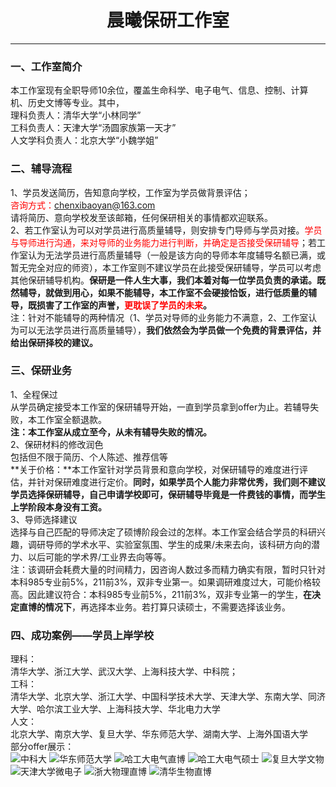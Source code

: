 # <center>晨曦保研工作室</center>
---
### 一、工作室简介
本工作室现有全职导师10余位，覆盖生命科学、电子电气、信息、控制、计算机、历史文博等专业。其中，  
理科负责人：清华大学“小林同学”  
工科负责人：天津大学“汤圆家族第一天才”  
人文学科负责人：北京大学“小魏学姐”
### 二、辅导流程
1、学员发送简历，告知意向学校，工作室为学员做背景评估；  
<font color=red>咨询方式：chenxibaoyan@163.com</font>  
请将简历、意向学校发至该邮箱，任何保研相关的事情都欢迎联系。  
2、若工作室认为可以对学员进行高质量辅导，则安排专门导师与学员对接。<font color=red>学员与导师进行沟通，来对导师的业务能力进行判断，并确定是否接受保研辅导</font>；若工作室认为无法学员进行高质量辅导（一般是该方向的导师本年度辅导名额已满，或暂无完全对应的师资），本工作室则不建议学员在此接受保研辅导，学员可以考虑其他保研辅导机构。**保研是一件人生大事，我们本着对每一位学员负责的承诺。既然辅导，就做到用心，如果不能辅导，本工作室不会硬接恰饭，进行低质量的辅导，既损害了工作室的声誉，<font color=red>更耽误了学员的未来</font>。**  
注：针对不能辅导的两种情况（1、学员对导师的业务能力不满意，2、工作室认为可以无法学员进行高质量辅导），**我们依然会为学员做一个免费的背景评估，并给出保研择校的建议。**
### 三、保研业务
1、全程保过  
从学员确定接受本工作室的保研辅导开始，一直到学员拿到offer为止。若辅导失败，本工作室全额退款。  
**注：本工作室从成立至今，从未有辅导失败的情况。**  
2、保研材料的修改润色  
包括但不限于简历、个人陈述、推荐信等   
**关于价格：**本工作室针对学员背景和意向学校，对保研辅导的难度进行评估，并针对保研难度进行定价。**同时，如果学员个人能力非常优秀，我们则不建议学员选择保研辅导，自己申请学校即可，保研辅导毕竟是一件费钱的事情，而学生上学阶段本身没有工资。**  
3、导师选择建议  
选择与自己匹配的导师决定了硕博阶段会过的怎样。本工作室会结合学员的科研兴趣，调研导师的学术水平、实验室氛围、学生的成果/未来去向，该科研方向的潜力、以后可能的学术界/工业界去向等等。  
注：该调研会耗费大量的时间精力，因咨询人数过多而精力确实有限，暂时只针对本科985专业前5%，211前3%，双非专业第一。如果调研难度过大，可能价格较高。因此建议符合：本科985专业前5%，211前3%，双非专业第一的学生，**在决定直博的情况下**，再选择本业务。若打算只读硕士，不需要选择该业务。
### 四、成功案例——学员上岸学校  
理科：  
清华大学、浙江大学、武汉大学、上海科技大学、中科院；  
工科：  
清华大学、北京大学、浙江大学、中国科学技术大学、天津大学、东南大学、同济大学、哈尔滨工业大学、上海科技大学、华北电力大学  
人文：  
北京大学、南京大学、复旦大学、华东师范大学、湖南大学、上海外国语大学  
部分offer展示：  
![中科大](https://github.com/chenxibaoyan/chenxibaoyan.github.io/blob/main/%E4%B8%AD%E7%A7%91%E5%A4%A7.jpg,"中科大")
![华东师范大学](https://github.com/chenxibaoyan/chenxibaoyan.github.io/blob/main/%E5%8D%8E%E4%B8%9C%E5%B8%88%E8%8C%83%E5%A4%A7%E5%AD%A6.jpg,"华东师范大学")
![哈工大电气直博](https://github.com/chenxibaoyan/chenxibaoyan.github.io/blob/main/%E5%93%88%E5%B7%A5%E5%A4%A7%E7%94%B5%E6%B0%94%E7%9B%B4%E5%8D%9A.jpg,"哈工大电气直博")
![哈工大电气硕士](https://github.com/chenxibaoyan/chenxibaoyan.github.io/blob/main/%E5%93%88%E5%B7%A5%E5%A4%A7%E7%94%B5%E6%B0%94%E7%A1%95%E5%A3%AB.jpg,"哈工大电气硕士")
![复旦大学文物](https://github.com/chenxibaoyan/chenxibaoyan.github.io/blob/main/%E5%A4%8D%E6%97%A6%E5%A4%A7%E5%AD%A6%E6%96%87%E7%89%A9.jpg,"复旦大学文物")
![天津大学微电子](https://github.com/chenxibaoyan/chenxibaoyan.github.io/blob/main/%E5%A4%A9%E6%B4%A5%E5%A4%A7%E5%AD%A6%E5%BE%AE%E7%94%B5%E5%AD%90.jpg,"天津大学微电子")
![浙大物理直博](https://github.com/chenxibaoyan/chenxibaoyan.github.io/blob/main/%E6%B5%99%E5%A4%A7%E7%89%A9%E7%90%86%E7%9B%B4%E5%8D%9A.jpg,"浙大物理直博")
![清华生物直博](https://github.com/chenxibaoyan/chenxibaoyan.github.io/blob/main/%E6%B8%85%E5%8D%8E%E7%94%9F%E7%89%A9%E7%9B%B4%E5%8D%9A2.jpg,"清华生物直博")
